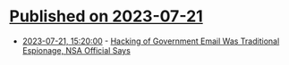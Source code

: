 # [Published on 2023-07-21](index.md)

* [2023-07-21, 15:20:00](https://yro.slashdot.org/story/23/07/21/1351205/hacking-of-government-email-was-traditional-espionage-nsa-official-says?utm_source=rss1.0mainlinkanon&utm_medium=feed) - [Hacking of Government Email Was Traditional Espionage, NSA Official Says](https://yro.slashdot.org/story/23/07/21/1351205/hacking-of-government-email-was-traditional-espionage-nsa-official-says?utm_source=rss1.0mainlinkanon&utm_medium=feed)
